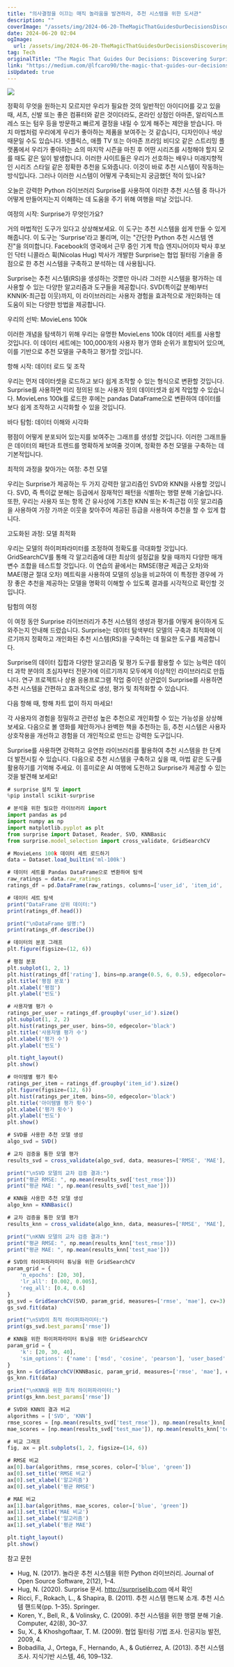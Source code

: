 ```yaml
---
title: "의사결정을 이끄는 매직 놀라움을 발견하라, 추천 시스템을 위한 도서관"
description: ""
coverImage: "/assets/img/2024-06-20-TheMagicThatGuidesOurDecisionsDiscoveringSurprisetheLibraryforRecommendationSystems_0.png"
date: 2024-06-20 02:04
ogImage: 
  url: /assets/img/2024-06-20-TheMagicThatGuidesOurDecisionsDiscoveringSurprisetheLibraryforRecommendationSystems_0.png
tag: Tech
originalTitle: "The Magic That Guides Our Decisions: Discovering Surprise, the Library for Recommendation Systems"
link: "https://medium.com/@lfcaro90/the-magic-that-guides-our-decisions-discovering-surprise-the-library-for-recommendation-systems-662cde62c9c3"
isUpdated: true
---
```





<img src="/assets/img/2024-06-20-TheMagicThatGuidesOurDecisionsDiscoveringSurprisetheLibraryforRecommendationSystems_0.png" />

정확히 무엇을 원하는지 모르지만 우리가 필요한 것의 일반적인 아이디어를 갖고 있을 때, 셔츠, 신발 또는 좋은 컴퓨터와 같은 것이더라도, 온라인 상점인 아마존, 알리익스프레스 또는 텀우 등을 방문하고 빠르게 결정을 내릴 수 있게 해주는 제안을 받습니다. 마치 마법처럼 우리에게 우리가 좋아하는 제품을 보여주는 것 같습니다, 디자인이나 색상 때문일 수도 있습니다. 넷플릭스, 애플 TV 또는 아마존 프라임 비디오 같은 스트리밍 플랫폼에서 우리가 좋아하는 쇼의 마지막 시즌을 마친 후 어떤 시리즈를 시청해야 할지 모를 때도 같은 일이 발생합니다. 이러한 사이트들은 우리가 선호하는 배우나 미래지향적인 시리즈 스타일 같은 정확한 추천을 도와줍니다. 이것이 바로 추천 시스템이 작동하는 방식입니다. 그러나 이러한 시스템이 어떻게 구축되는지 궁금했던 적이 있나요?

오늘은 강력한 Python 라이브러리 Surprise를 사용하여 이러한 추천 시스템 중 하나가 어떻게 만들어지는지 이해하는 데 도움을 주기 위해 여행을 떠날 것입니다.

여정의 시작: Surprise가 무엇인가요?

<div class="content-ad"></div>

거의 마법적인 도구가 있다고 상상해보세요. 이 도구는 추천 시스템을 쉽게 만들 수 있게 해줍니다. 이 도구는 'Surprise'라고 불리며, 이는 "간단한 Python 추천 시스템 엔진"을 의미합니다. Facebook의 영국에서 근무 중인 기계 학습 엔지니어이자 박사 후보인 닥터 니콜라스 휙(Nicolas Hug) 박사가 개발한 Surprise는 협업 필터링 기술을 중점으로 한 추천 시스템을 구축하고 분석하는 데 사용됩니다.

Surprise는 추천 시스템(RS)을 생성하는 것뿐만 아니라 그러한 시스템을 평가하는 데 사용할 수 있는 다양한 알고리즘과 도구들을 제공합니다. SVD(특이값 분해)부터 KNN(K-최근접 이웃)까지, 이 라이브러리는 사용자 경험을 효과적으로 개인화하는 데 도움이 되는 다양한 방법을 제공합니다.

우리의 선박: MovieLens 100k

이러한 개념을 탐색하기 위해 우리는 유명한 MovieLens 100k 데이터 세트를 사용할 것입니다. 이 데이터 세트에는 100,000개의 사용자 평가 영화 순위가 포함되어 있으며, 이를 기반으로 추천 모델을 구축하고 평가할 것입니다.

<div class="content-ad"></div>

항해 시작: 데이터 로드 및 조작

우리는 먼저 데이터셋을 로드하고 보다 쉽게 조작할 수 있는 형식으로 변환할 것입니다. Surprise를 사용하면 미리 정의된 또는 사용자 정의 데이터셋과 쉽게 작업할 수 있습니다. MovieLens 100k를 로드한 후에는 pandas DataFrame으로 변환하여 데이터를 보다 쉽게 조작하고 시각화할 수 있을 것입니다.

바다 탐험: 데이터 이해와 시각화

평점이 어떻게 분포되어 있는지를 보여주는 그래프를 생성할 것입니다. 이러한 그래프들은 데이터의 패턴과 트렌드를 명확하게 보여줄 것이며, 정확한 추천 모델을 구축하는 데 기본적입니다.

<div class="content-ad"></div>

최적의 과정을 찾아가는 여정: 추천 모델

우리는 Surprise가 제공하는 두 가지 강력한 알고리즘인 SVD와 KNN을 사용할 것입니다. SVD, 즉 특이값 분해는 등급에서 잠재적인 패턴을 식별하는 행렬 분해 기술입니다. 또한, 우리는 사용자 또는 항목 간 유사성에 기초한 KNN 또는 K-최근접 이웃 알고리즘을 사용하여 가장 가까운 이웃을 찾아주어 제공된 등급을 사용하여 추천을 할 수 있게 합니다.

고도화된 과정: 모델 최적화

우리는 모델의 하이퍼파라미터를 조정하여 정확도를 극대화할 것입니다. GridSearchCV를 통해 각 알고리즘에 대한 최상의 설정값을 찾을 때까지 다양한 매개변수 조합을 테스트할 것입니다. 이 연습의 끝에서는 RMSE(평균 제곱근 오차)와 MAE(평균 절대 오차) 메트릭을 사용하여 모델의 성능을 비교하여 이 특정한 경우에 가장 좋은 추천을 제공하는 모델을 명확히 이해할 수 있도록 결과를 시각적으로 확인할 것입니다.

<div class="content-ad"></div>

탐험의 여정

이 여정 동안 Surprise 라이브러리가 추천 시스템의 생성과 평가를 어떻게 용이하게 도와주는지 안내해 드렸습니다. Surprise는 데이터 탐색부터 모델의 구축과 최적화에 이르기까지 정확하고 개인화된 추천 시스템(RS)을 구축하는 데 필요한 도구를 제공합니다.

Surprise의 데이터 집합과 다양한 알고리즘 및 평가 도구를 활용할 수 있는 능력은 데이터 과학 분야의 초심자부터 전문가에 이르기까지 모두에게 이상적인 라이브러리로 만듭니다. 연구 프로젝트나 상용 응용프로그램 작업 중이던 상관없이 Surprise를 사용하면 추천 시스템을 간편하고 효과적으로 생성, 평가 및 최적화할 수 있습니다.

다음 항해 때, 항해 차트 없이 하지 마세요!

<div class="content-ad"></div>

각 사용자의 경험을 정밀하고 관련성 높은 추천으로 개인화할 수 있는 가능성을 상상해 보세요. 다음으로 볼 영화를 제안하거나 완벽한 책을 추천하는 등, 추천 시스템은 사용자 상호작용을 개선하고 경험을 더 개인적으로 만드는 강력한 도구입니다.

Surprise를 사용하면 강력하고 유연한 라이브러리를 활용하여 추천 시스템을 한 단계 더 발전시킬 수 있습니다. 다음으로 추천 시스템을 구축하고 싶을 때, 마법 같은 도구를 활용하기를 기억해 주세요. 이 흥미로운 AI 여행에 도전하고 Surprise가 제공할 수 있는 것을 발견해 보세요!

```js
# surprise 설치 및 import
%pip install scikit-surprise
```

```js
# 분석을 위한 필요한 라이브러리 import
import pandas as pd
import numpy as np
import matplotlib.pyplot as plt
from surprise import Dataset, Reader, SVD, KNNBasic
from surprise.model_selection import cross_validate, GridSearchCV
```

<div class="content-ad"></div>

```js
# MovieLens 100k 데이터 세트 로드하기
data = Dataset.load_builtin('ml-100k')

# 데이터 세트를 Pandas DataFrame으로 변환하여 탐색
raw_ratings = data.raw_ratings
ratings_df = pd.DataFrame(raw_ratings, columns=['user_id', 'item_id', 'rating', 'timestamp'])
```

```js
# 데이터 세트 탐색
print("DataFrame 상위 데이터:")
print(ratings_df.head())

print("\nDataFrame 설명:")
print(ratings_df.describe())
```

```js
# 데이터의 분포 그래프
plt.figure(figsize=(12, 6))

# 평점 분포
plt.subplot(1, 2, 1)
plt.hist(ratings_df['rating'], bins=np.arange(0.5, 6, 0.5), edgecolor='black')
plt.title('평점 분포')
plt.xlabel('평점')
plt.ylabel('빈도')
```

```js
# 사용자별 평가 수
ratings_per_user = ratings_df.groupby('user_id').size()
plt.subplot(1, 2, 2)
plt.hist(ratings_per_user, bins=50, edgecolor='black')
plt.title('사용자별 평가 수')
plt.xlabel('평가 수')
plt.ylabel('빈도')

plt.tight_layout()
plt.show()
```

<div class="content-ad"></div>

```js
# 아이템별 평가 횟수
ratings_per_item = ratings_df.groupby('item_id').size()
plt.figure(figsize=(12, 6))
plt.hist(ratings_per_item, bins=50, edgecolor='black')
plt.title('아이템별 평가 횟수')
plt.xlabel('평가 횟수')
plt.ylabel('빈도')
plt.show()
```

```js
# SVD를 사용한 추천 모델 생성
algo_svd = SVD()

# 교차 검증을 통한 모델 평가
results_svd = cross_validate(algo_svd, data, measures=['RMSE', 'MAE'], cv=5, verbose=True)

print("\nSVD 모델의 교차 검증 결과:")
print("평균 RMSE: ", np.mean(results_svd['test_rmse']))
print("평균 MAE: ", np.mean(results_svd['test_mae']))
```

```js
# KNN을 사용한 추천 모델 생성
algo_knn = KNNBasic()

# 교차 검증을 통한 모델 평가
results_knn = cross_validate(algo_knn, data, measures=['RMSE', 'MAE'], cv=5, verbose=True)

print("\nKNN 모델의 교차 검증 결과:")
print("평균 RMSE: ", np.mean(results_knn['test_rmse']))
print("평균 MAE: ", np.mean(results_knn['test_mae']))
```

```js
# SVD의 하이퍼파라미터 튜닝을 위한 GridSearchCV
param_grid = {
    'n_epochs': [20, 30],
    'lr_all': [0.002, 0.005],
    'reg_all': [0.4, 0.6]
}
gs_svd = GridSearchCV(SVD, param_grid, measures=['rmse', 'mae'], cv=3)
gs_svd.fit(data)

print("\nSVD의 최적 하이퍼파라미터:")
print(gs_svd.best_params['rmse'])
```

<div class="content-ad"></div>

```js
# KNN을 위한 하이퍼파라미터 튜닝을 위한 GridSearchCV
param_grid = {
    'k': [20, 30, 40],
    'sim_options': {'name': ['msd', 'cosine', 'pearson'], 'user_based': [False]}
}
gs_knn = GridSearchCV(KNNBasic, param_grid, measures=['rmse', 'mae'], cv=3)
gs_knn.fit(data)

print("\nKNN을 위한 최적 하이퍼파라미터:")
print(gs_knn.best_params['rmse'])
```

```js
# SVD와 KNN의 결과 비교
algorithms = ['SVD', 'KNN']
rmse_scores = [np.mean(results_svd['test_rmse']), np.mean(results_knn['test_rmse'])]
mae_scores = [np.mean(results_svd['test_mae']), np.mean(results_knn['test_mae'])]
```

```js
# 비교 그래프
fig, ax = plt.subplots(1, 2, figsize=(14, 6))

# RMSE 비교
ax[0].bar(algorithms, rmse_scores, color=['blue', 'green'])
ax[0].set_title('RMSE 비교')
ax[0].set_xlabel('알고리즘')
ax[0].set_ylabel('평균 RMSE')

# MAE 비교
ax[1].bar(algorithms, mae_scores, color=['blue', 'green'])
ax[1].set_title('MAE 비교')
ax[1].set_xlabel('알고리즘')
ax[1].set_ylabel('평균 MAE')

plt.tight_layout()
plt.show()
```

참고 문헌 

<div class="content-ad"></div>

- Hug, N. (2017). 놀라운 추천 시스템을 위한 Python 라이브러리. Journal of Open Source Software, 2(12), 1–4.
- Hug, N. (2020). Surprise 문서. http://surpriselib.com 에서 확인
- Ricci, F., Rokach, L., & Shapira, B. (2011). 추천 시스템 핸드북 소개. 추천 시스템 핸드북(pp. 1–35). Springer.
- Koren, Y., Bell, R., & Volinsky, C. (2009). 추천 시스템을 위한 행렬 분해 기술. Computer, 42(8), 30–37.
- Su, X., & Khoshgoftaar, T. M. (2009). 협업 필터링 기법 조사. 인공지능 발전, 2009, 4.
- Bobadilla, J., Ortega, F., Hernando, A., & Gutiérrez, A. (2013). 추천 시스템 조사. 지식기반 시스템, 46, 109–132.